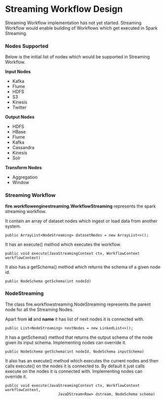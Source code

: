 # Streaming Workflow Design

Streaming Workflow implementation has not yet started. Streaming Workflow would enable building of Workflows which
get executed in Spark Streaming.

### Nodes Supported

Below is the initial list of nodes which would be supported in Streaming Workflow.

**Input Nodes**

* Kafka
* Flume
* HDFS
* S3
* Kinesis
* Twitter

**Output Nodes**

* HDFS
* HBase
* Flume
* Kafka
* Cassandra
* Kinesis
* Solr


**Transform Nodes**

* Aggregation
* Window

### Streaming Workflow

**fire.workflowenginestreaming.WorkflowStreaming** represents the spark streaming workflow.

It contain an array of dataset nodes which ingest or load data from another system.

    public ArrayList<NodeStreaming> datasetNodes = new ArrayList<>();

It has an execute() method which executes the workflow.

    public void execute(JavaStreamingContext ctx, WorkflowContext workflowContext)

It also has a getSchema() method which returns the schema of a given node id.

    public NodeSchema getSchema(int nodeId)

### NodeStreaming

The class fire.workflowstreaming.NodeStreaming represents the parent node for all the Streaming Nodes.

Apart from **id** and **name** it has list of next nodes it is connected with.

    public List<NodeStreaming> nextNodes = new LinkedList<>();

It has a getSchema() method that returns the output schema of the node given its input schema. Implementing nodes
can override it.

    public NodeSchema getSchema(int nodeId, NodeSchema inputSchema)


It also has an execute() method which executes the current nodes and then calls execute() on the nodes it is connected
to. By default it just calls execute on the nodes it is connected with. Implementing nodes can override it.

    public void execute(JavaStreamingContext ctx, WorkflowContext workflowContext,
                            JavaDStream<Row> dstream, NodeSchema schema)

